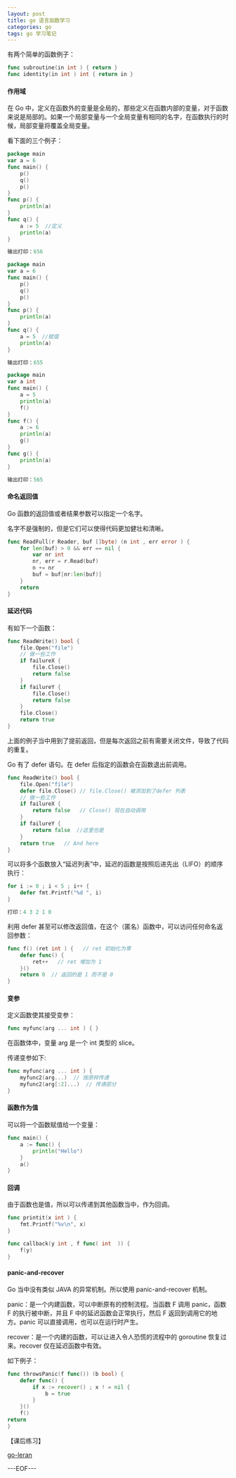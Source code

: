 ```yaml
---
layout: post
title: go 语言函数学习
categories: go
tags: go 学习笔记
---
```


有两个简单的函数例子：

```go
func subroutine(in int ) { return }
func identity(in int ) int { return in }
```

#### 作用域

在 Go 中，定义在函数外的变量是全局的，那些定义在函数内部的变量，对于函数来说是局部的。如果一个局部变量与一个全局变量有相同的名字，在函数执行的时候，局部变量将覆盖全局变量。

看下面的三个例子：

```go
package main
var a = 6
func main() {
    p()
    q()
    p()
}
func p() {
	println(a)
}
func q() {
	a := 5  //定义
	println(a)
}

输出打印：656
```

```go
package main
var a = 6
func main() {
    p()
    q()
    p()
}
func p() {
	println(a)
}
func q() {
    a = 5  //赋值
	println(a)
}

输出打印：655
```

```go
package main
var a int
func main() {
	a = 5
	println(a)
	f()
}
func f() {
	a := 6
	println(a)
	g()
}
func g() {
	println(a)
}

输出打印：565
```

#### 命名返回值

Go 函数的返回值或者结果参数可以指定一个名字。

名字不是强制的，但是它们可以使得代码更加健壮和清晰。

```go
func ReadFull(r Reader, buf []byte) (n int , err error ) {
    for len(buf) > 0 && err == nil {
        var nr int
        nr, err = r.Read(buf)
        n += nr
        buf = buf[nr:len(buf)]
    }
	return
}
```

#### 延迟代码

有如下一个函数：

```go
func ReadWrite() bool {
    file.Open("file")
    // 做一些工作
    if failureX {
    	file.Close()
    	return false
    }
    if failureY {
    	file.Close()
    	return false
    }
    file.Close()
    return true
}
```

上面的例子当中用到了提前返回，但是每次返回之前有需要关闭文件，导致了代码的重复。

Go 有了 defer 语句。在 defer 后指定的函数会在函数退出前调用。

```go
func ReadWrite() bool {
    file.Open("file")
    defer file.Close() // file.Close() 被添加到了defer 列表
    // 做一些工作
    if failureX {
    	return false   // Close() 现在自动调用
    }
    if failureY {
    	return false  //这里也是
    }
    return true   // And here
}
```

可以将多个函数放入“延迟列表”中，延迟的函数是按照后进先出（LIFO）的顺序执行：

```go
for i := 0 ; i < 5 ; i++ {
	defer fmt.Printf("%d ", i)
}

打印：4 3 2 1 0
```

利用 defer 甚至可以修改返回值，在这个（匿名）函数中，可以访问任何命名返回参数：

```go
func f() (ret int ) {   // ret 初始化为零
    defer func() {
    	ret++   // ret 增加为 1
    }()
    return 0  // 返回的是 1 而不是 0
}
```

#### 变参

定义函数使其接受变参：

```go
func myfunc(arg ... int ) { }
```

在函数体中，变量 arg 是一个 int 类型的 slice。

传递变参如下:

```go
func myfunc(arg ... int ) {
    myfunc2(arg...)  // 按原样传递
    myfunc2(arg[:2]...)  // 传递部分
}
```

#### 函数作为值

可以将一个函数赋值给一个变量：

```go
func main() {
    a := func() {
    	println("Hello")
    }
    a()
}
```

#### 回调

由于函数也是值，所以可以传递到其他函数当中，作为回调。

```go
func printit(x int ) {
	fmt.Printf("%v\n", x)
}

func callback(y int , f func( int  )) {
	f(y)
}
```

#### panic-and-recover

Go 当中没有类似 JAVA 的异常机制。所以使用 panic-and-recover 机制。

panic：是一个内建函数，可以中断原有的控制流程。当函数 F 调用 panic，函数 F 的执行被中断，并且 F 中的延迟函数会正常执行，然后 F 返回到调用它的地方。panic 可以直接调用，也可以在运行时产生。

recover：是一个内建的函数，可以让进入令人恐慌的流程中的 goroutine 恢复过来。recover 仅在延迟函数中有效。

如下例子：

```go
func throwsPanic(f func()) (b bool) {
    defer func() {
        if x := recover() ; x ! = nil {
            b = true
        }
    }()
    f()
return
}
```

【课后练习】

[go-leran](https://github.com/renchunxiao/go-leran)

---EOF---

